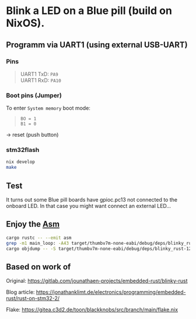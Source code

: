 # Blink a LED on a Blue pill (build on NixOS).

## Programm via UART1 (using external USB-UART)

### Pins
> UART1 TxD: `PA9`  
> UART1 RxD: `PA10`

### Boot pins (Jumper)
To enter `System memory` boot mode:
> `BO = 1`  
> `B1 = 0`

-> reset (push button)

### stm32flash
```sh
nix develop
make
```

## Test
It turns out some Blue pill boards have gpioc.pc13 not connected to the onboard LED.
In that case you might want connect an external LED…


## Enjoy the [Asm](https://developer.arm.com/documentation/dui0489/i/arm-and-thumb-instructions/arm-and-thumb-instruction-summary?lang=en)
```sh
cargo rustc -- --emit asm
grep -m1 main_loop: -A43 target/thumbv7m-none-eabi/debug/deps/blinky_rust-*.s | bat --file-name example.s
cargo objdump -- -S target/thumbv7m-none-eabi/debug/deps/blinky_rust-1246b2f482d8d8c6 | grep -m1 '<main_loop>' -A 26
```

## Based on work of

Original: https://gitlab.com/jounathaen-projects/embedded-rust/blinky-rust

Blog article: https://jonathanklimt.de/electronics/programming/embedded-rust/rust-on-stm32-2/

Flake: https://gitea.c3d2.de/toon/blackknobs/src/branch/main/flake.nix
